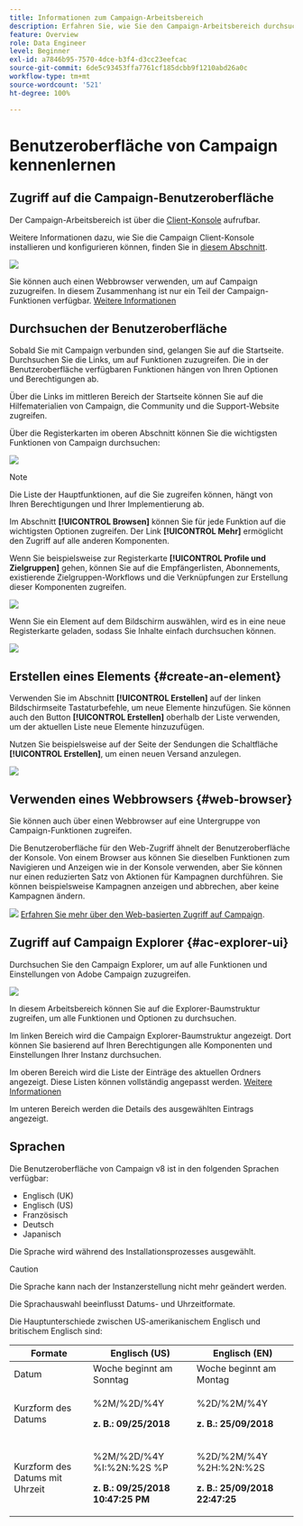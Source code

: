 ```yaml
---
title: Informationen zum Campaign-Arbeitsbereich
description: Erfahren Sie, wie Sie den Campaign-Arbeitsbereich durchsuchen und nutzen können
feature: Overview
role: Data Engineer
level: Beginner
exl-id: a7846b95-7570-4dce-b3f4-d3cc23eefcac
source-git-commit: 6de5c93453ffa7761cf185dcbb9f1210abd26a0c
workflow-type: tm+mt
source-wordcount: '521'
ht-degree: 100%

---
```


# Benutzeroberfläche von Campaign kennenlernen

## Zugriff auf die Campaign-Benutzeroberfläche

Der Campaign-Arbeitsbereich ist über die [Client-Konsole](../architecture/general-architecture.md) aufrufbar.

Weitere Informationen dazu, wie Sie die Campaign Client-Konsole installieren und konfigurieren können, finden Sie in [diesem Abschnitt](../start/connect.md).

![](assets/home-page.png)

Sie können auch einen Webbrowser verwenden, um auf Campaign zuzugreifen. In diesem Zusammenhang ist nur ein Teil der Campaign-Funktionen verfügbar. [Weitere Informationen](#web-browser)

## Durchsuchen der Benutzeroberfläche

Sobald Sie mit Campaign verbunden sind, gelangen Sie auf die Startseite. Durchsuchen Sie die Links, um auf Funktionen zuzugreifen. Die in der Benutzeroberfläche verfügbaren Funktionen hängen von Ihren Optionen und Berechtigungen ab.

Über die Links im mittleren Bereich der Startseite können Sie auf die Hilfematerialien von Campaign, die Community und die Support-Website zugreifen.

Über die Registerkarten im oberen Abschnitt können Sie die wichtigsten Funktionen von Campaign durchsuchen:

![](assets/overview-home.png)

>[!NOTE]
>
>Die Liste der Hauptfunktionen, auf die Sie zugreifen können, hängt von Ihren Berechtigungen und Ihrer Implementierung ab.

Im Abschnitt **[!UICONTROL Browsen]** können Sie für jede Funktion auf die wichtigsten Optionen zugreifen. Der Link **[!UICONTROL Mehr]** ermöglicht den Zugriff auf alle anderen Komponenten.

Wenn Sie beispielsweise zur Registerkarte **[!UICONTROL Profile und Zielgruppen]** gehen, können Sie auf die Empfängerlisten, Abonnements, existierende Zielgruppen-Workflows und die Verknüpfungen zur Erstellung dieser Komponenten zugreifen.

![](assets/overview-list.png)

Wenn Sie ein Element auf dem Bildschirm auswählen, wird es in eine neue Registerkarte geladen, sodass Sie Inhalte einfach durchsuchen können.

![](assets/new-tab.png)

## Erstellen eines Elements {#create-an-element}

Verwenden Sie im Abschnitt **[!UICONTROL Erstellen]** auf der linken Bildschirmseite Tastaturbefehle, um neue Elemente hinzufügen. Sie können auch den Button **[!UICONTROL Erstellen]** oberhalb der Liste verwenden, um der aktuellen Liste neue Elemente hinzuzufügen.

Nutzen Sie beispielsweise auf der Seite der Sendungen die Schaltfläche **[!UICONTROL Erstellen]**, um einen neuen Versand anzulegen.

![](assets/new-recipient.png)

## Verwenden eines Webbrowsers {#web-browser}

Sie können auch über einen Webbrowser auf eine Untergruppe von Campaign-Funktionen zugreifen.

Die Benutzeroberfläche für den Web-Zugriff ähnelt der Benutzeroberfläche der Konsole. Von einem Browser aus können Sie dieselben Funktionen zum Navigieren und Anzeigen wie in der Konsole verwenden, aber Sie können nur einen reduzierten Satz von Aktionen für Kampagnen durchführen. Sie können beispielsweise Kampagnen anzeigen und abbrechen, aber keine Kampagnen ändern.

![](../assets/do-not-localize/glass.png) [Erfahren Sie mehr über den Web-basierten Zugriff auf Campaign](../start/connect.md#web-access).

## Zugriff auf Campaign Explorer {#ac-explorer-ui}

Durchsuchen Sie den Campaign Explorer, um auf alle Funktionen und Einstellungen von Adobe Campaign zuzugreifen.

![](assets/explorer.png)

In diesem Arbeitsbereich können Sie auf die Explorer-Baumstruktur zugreifen, um alle Funktionen und Optionen zu durchsuchen.

Im linken Bereich wird die Campaign Explorer-Baumstruktur angezeigt. Dort können Sie basierend auf Ihren Berechtigungen alle Komponenten und Einstellungen Ihrer Instanz durchsuchen.

Im oberen Bereich wird die Liste der Einträge des aktuellen Ordners angezeigt. Diese Listen können vollständig angepasst werden. [Weitere Informationen](customize-ui.md)

Im unteren Bereich werden die Details des ausgewählten Eintrags angezeigt.


## Sprachen

Die Benutzeroberfläche von Campaign v8 ist in den folgenden Sprachen verfügbar:

* Englisch (UK)
* Englisch (US)
* Französisch
* Deutsch
* Japanisch

Die Sprache wird während des Installationsprozesses ausgewählt.

>[!CAUTION]
>
>Die Sprache kann nach der Instanzerstellung nicht mehr geändert werden.

Die Sprachauswahl beeinflusst Datums- und Uhrzeitformate.


Die Hauptunterschiede zwischen US-amerikanischem Englisch und britischem Englisch sind:

<table> 
 <thead> 
  <tr> 
   <th> Formate<br /> </th> 
   <th> Englisch (US)<br /> </th> 
   <th> Englisch (EN)<br /> </th> 
  </tr> 
 </thead> 
 <tbody> 
  <tr> 
   <td> Datum<br /> </td> 
   <td> Woche beginnt am Sonntag<br /> </td> 
   <td> Woche beginnt am Montag<br /> </td> 
  </tr> 
  <tr> 
   <td> Kurzform des Datums<br /> </td> 
   <td> <p>%2M/%2D/%4Y</p><p><strong>z. B.: 09/25/2018</strong></p> </td> 
   <td> <p>%2D/%2M/%4Y</p><p><strong>z. B.: 25/09/2018</strong></p> </td> 
  </tr> 
  <tr> 
   <td> Kurzform des Datums mit Uhrzeit<br /> </td> 
   <td> <p>%2M/%2D/%4Y %I:%2N:%2S %P</p><p><strong>z. B.: 09/25/2018 10:47:25 PM</strong></p> </td> 
   <td> <p>%2D/%2M/%4Y %2H:%2N:%2S</p><p><strong>z. B.: 25/09/2018 22:47:25</strong></p> </td> 
  </tr> 
 </tbody> 
</table>
